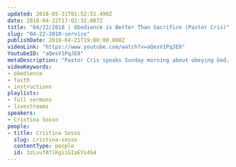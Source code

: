 ```yaml
---
updated: 2018-05-31T01:52:51.490Z
date: 2018-04-22T17:02:32.007Z
title: "04/22/2018 | Obedience is Better Than Sacrifice (Pastor Cris)"
slug: "04-22-2018-service"
publishDate: 2018-04-21T19:00:00.000Z
videoLink: "https://www.youtube.com/watch?v=aQesV1PqJE0"
YoutubeID: "aQesV1PqJE0"
metaDescription: "Pastor Cris speaks Sunday morning about obeying God. As it says in I Samuel 15:22, \"Does the LORD delight in burnt offerings and sacrifices as much as in obeying the LORD? To obey is better than sacrifice, and to heed is better than the fat of rams...\""
videoKeywords:
- obedience
- faith
- instructions
playlists:
- full sermons
- livestreams
speakers:
- Cristina Sosso
people:
- title: Cristina Sosso
  slug: cristina-sosso
  contentType: people
  id: 3zLvufAtlKgiiGIaEYs4S4
---
```

